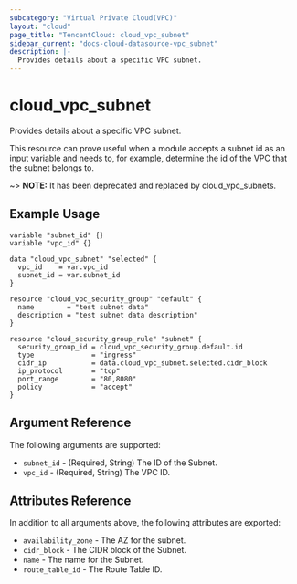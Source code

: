 ```yaml
---
subcategory: "Virtual Private Cloud(VPC)"
layout: "cloud"
page_title: "TencentCloud: cloud_vpc_subnet"
sidebar_current: "docs-cloud-datasource-vpc_subnet"
description: |-
  Provides details about a specific VPC subnet.
---
```


# cloud_vpc_subnet

Provides details about a specific VPC subnet.

This resource can prove useful when a module accepts a subnet id as an input variable and needs to, for example, determine the id of the VPC that the subnet belongs to.

~> **NOTE:** It has been deprecated and replaced by cloud_vpc_subnets.

## Example Usage

```hcl
variable "subnet_id" {}
variable "vpc_id" {}

data "cloud_vpc_subnet" "selected" {
  vpc_id    = var.vpc_id
  subnet_id = var.subnet_id
}

resource "cloud_vpc_security_group" "default" {
  name        = "test subnet data"
  description = "test subnet data description"
}

resource "cloud_security_group_rule" "subnet" {
  security_group_id = cloud_vpc_security_group.default.id
  type              = "ingress"
  cidr_ip           = data.cloud_vpc_subnet.selected.cidr_block
  ip_protocol       = "tcp"
  port_range        = "80,8080"
  policy            = "accept"
}
```

## Argument Reference

The following arguments are supported:

* `subnet_id` - (Required, String) The ID of the Subnet.
* `vpc_id` - (Required, String) The VPC ID.

## Attributes Reference

In addition to all arguments above, the following attributes are exported:

* `availability_zone` - The AZ for the subnet.
* `cidr_block` - The CIDR block of the Subnet.
* `name` - The name for the Subnet.
* `route_table_id` - The Route Table ID.


